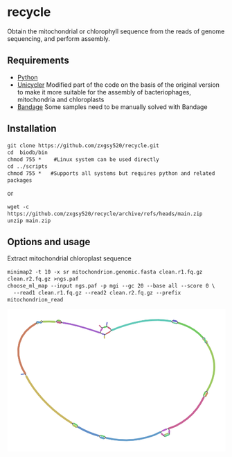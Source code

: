 # recycle
Obtain the mitochondrial or chlorophyll sequence from the reads of genome sequencing, and perform assembly.

## Requirements
* [Python](https://www.python.org/)
* [Unicycler](https://github.com/zxgsy520/Unicycler) Modified part of the code on the basis of the original version to make it more suitable for the assembly of bacteriophages, mitochondria and chloroplasts
* [Bandage](https://github.com/rrwick/Bandage) Some samples need to be manually solved with Bandage
## Installation
```
git clone https://github.com/zxgsy520/recycle.git
cd  biodb/bin    
chmod 755 *    #Linux system can be used directly
cd ../scripts
chmod 755 *   #Supports all systems but requires python and related packages
```
or
```
wget -c https://github.com/zxgsy520/recycle/archive/refs/heads/main.zip
unzip main.zip

```
## Options and usage
Extract mitochondrial chloroplast sequence
```
minimap2 -t 10 -x sr mitochondrion.genomic.fasta clean.r1.fq.gz clean.r2.fq.gz >ngs.paf
choose_ml_map --input ngs.paf -p mgi --gc 20 --base all --score 0 \
  --read1 clean.r1.fq.gz --read2 clean.r2.fq.gz --prefix mitochondrion_read
```


![graph](https://github.com/zxgsy520/recycle/blob/main/docs/mit_filter_graph.png)
